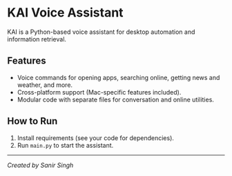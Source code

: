 # KAI Voice Assistant

KAI is a Python-based voice assistant for desktop automation and information retrieval.

## Features
- Voice commands for opening apps, searching online, getting news and weather, and more.
- Cross-platform support (Mac-specific features included).
- Modular code with separate files for conversation and online utilities.

## How to Run
1. Install requirements (see your code for dependencies).
2. Run `main.py` to start the assistant.

---

*Created by Sanir Singh*
